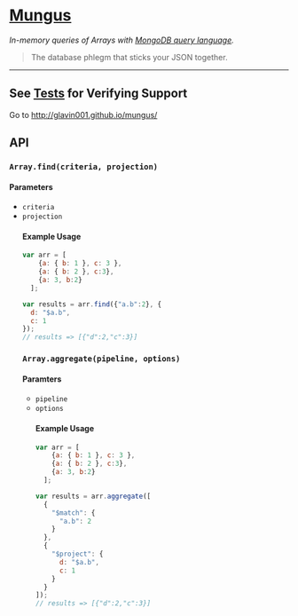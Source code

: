 [Mungus](https://github.com/Glavin001/mungus)
======

*In-memory queries of Arrays with [MongoDB query language](http://docs.mongodb.org/manual/reference/method/js-collection/).*

> The database phlegm that sticks your JSON together.

----

## See [Tests](http://glavin001.github.io/mungus/) for Verifying Support

Go to http://glavin001.github.io/mungus/

## API

### `Array.find(criteria, projection)`

#### Parameters

- `criteria` <Object>
- `projection` <Object>

#### Example Usage

```javascript
var arr = [
    {a: { b: 1 }, c: 3 },
    {a: { b: 2 }, c:3},
    {a: 3, b:2}
  ];

var results = arr.find({"a.b":2}, {
  d: "$a.b",
  c: 1
});
// results => [{"d":2,"c":3}]
```
### `Array.aggregate(pipeline, options)`

#### Paramters
- `pipeline` <Array> 
- `options` <Object>

#### Example Usage

```javascript
var arr = [
    {a: { b: 1 }, c: 3 },
    {a: { b: 2 }, c:3},
    {a: 3, b:2}
  ];

var results = arr.aggregate([
  {
    "$match": {
      "a.b": 2
    }
  },
  {
    "$project": {
      d: "$a.b",
      c: 1
    }
  }
]);
// results => [{"d":2,"c":3}]
```
